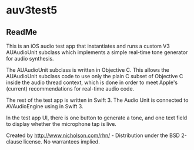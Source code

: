 # auv3test5
## ReadMe

This is an iOS audio test app that instantiates and runs a custom V3 AUAudioUnit subclass which implements a simple real-time tone generator for audio synthesis.  

The AUAudioUnit subclass is written in Objective C.  This allows the AUAudioUnit subclass code to use only the plain C subset of Objective C inside the audio thread context, which is done in order to meet Apple's (current) recommendations for real-time audio code.  

The rest of the test app is written in Swift 3.  The Audio Unit is connected to AVAudioEngine using in Swift 3.

In the test app UI, there is one button to generate a tone,
and one text field to display whether the microphone tap is live.

Created by http://www.nicholson.com/rhn/ - 
Distribution under the BSD 2-clause license.  No warrantees implied.


